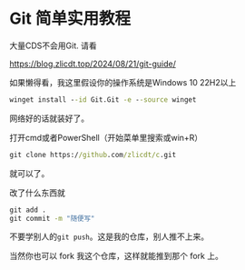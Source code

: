 # Git 简单实用教程

大量CDS不会用Git. 请看

https://blog.zlicdt.top/2024/08/21/git-guide/

如果懒得看，我这里假设你的操作系统是Windows 10 22H2以上

```cmd
winget install --id Git.Git -e --source winget
```

网络好的话就装好了。

打开cmd或者PowerShell（开始菜单里搜索或win+R）

```cmd
git clone https://github.com/zlicdt/c.git
```

就可以了。

改了什么东西就

```cmd
git add .
git commit -m "随便写"
```

不要学别人的`git push`。这是我的仓库，别人推不上来。

当然你也可以 fork 我这个仓库，这样就能推到那个 fork 上。